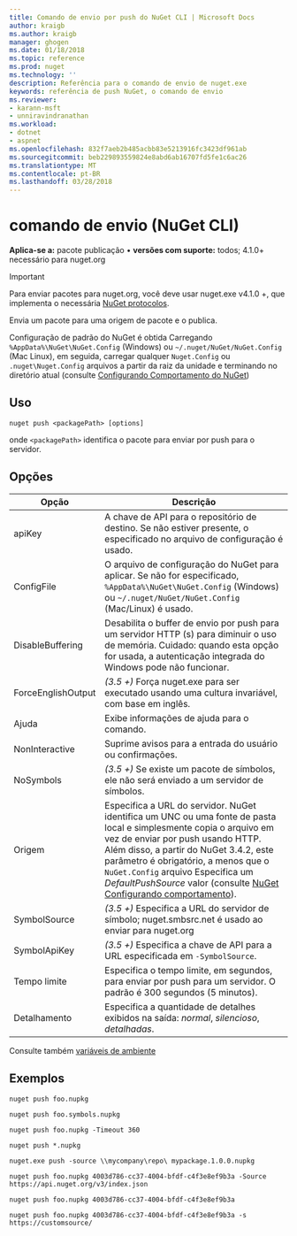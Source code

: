 ```yaml
---
title: Comando de envio por push do NuGet CLI | Microsoft Docs
author: kraigb
ms.author: kraigb
manager: ghogen
ms.date: 01/18/2018
ms.topic: reference
ms.prod: nuget
ms.technology: ''
description: Referência para o comando de envio de nuget.exe
keywords: referência de push NuGet, o comando de envio
ms.reviewer:
- karann-msft
- unniravindranathan
ms.workload:
- dotnet
- aspnet
ms.openlocfilehash: 832f7aeb2b485acbb83e5213916fc3423df961ab
ms.sourcegitcommit: beb229893559824e8abd6ab16707fd5fe1c6ac26
ms.translationtype: MT
ms.contentlocale: pt-BR
ms.lasthandoff: 03/28/2018
---
```

# <a name="push-command-nuget-cli"></a>comando de envio (NuGet CLI)

**Aplica-se a:** pacote publicação &bullet; **versões com suporte:** todos; 4.1.0+ necessário para nuget.org

> [!Important]
> Para enviar pacotes para nuget.org, você deve usar nuget.exe v4.1.0 +, que implementa o necessária [NuGet protocolos](../api/nuget-protocols.md).

Envia um pacote para uma origem de pacote e o publica.

Configuração de padrão do NuGet é obtida Carregando `%AppData%\NuGet\NuGet.Config` (Windows) ou `~/.nuget/NuGet/NuGet.Config` (Mac Linux), em seguida, carregar qualquer `Nuget.Config` ou `.nuget\Nuget.Config` arquivos a partir da raiz da unidade e terminando no diretório atual (consulte [Configurando Comportamento do NuGet](../consume-packages/configuring-nuget-behavior.md))

## <a name="usage"></a>Uso

```cli
nuget push <packagePath> [options]
```

onde `<packagePath>` identifica o pacote para enviar por push para o servidor.

## <a name="options"></a>Opções

| Opção | Descrição |
| --- | --- |
| apiKey | A chave de API para o repositório de destino. Se não estiver presente, o especificado no arquivo de configuração é usado. |
| ConfigFile | O arquivo de configuração do NuGet para aplicar. Se não for especificado, `%AppData%\NuGet\NuGet.Config` (Windows) ou `~/.nuget/NuGet/NuGet.Config` (Mac/Linux) é usado.|
| DisableBuffering | Desabilita o buffer de envio por push para um servidor HTTP (s) para diminuir o uso de memória. Cuidado: quando esta opção for usada, a autenticação integrada do Windows pode não funcionar. |
| ForceEnglishOutput | *(3.5 +)*  Força nuget.exe para ser executado usando uma cultura invariável, com base em inglês. |
| Ajuda | Exibe informações de ajuda para o comando. |
| NonInteractive | Suprime avisos para a entrada do usuário ou confirmações. |
| NoSymbols | *(3.5 +)*  Se existe um pacote de símbolos, ele não será enviado a um servidor de símbolos. |
| Origem | Especifica a URL do servidor. NuGet identifica um UNC ou uma fonte de pasta local e simplesmente copia o arquivo em vez de enviar por push usando HTTP.  Além disso, a partir do NuGet 3.4.2, este parâmetro é obrigatório, a menos que o `NuGet.Config` arquivo Especifica um *DefaultPushSource* valor (consulte [NuGet Configurando comportamento](../consume-packages/configuring-nuget-behavior.md)). |
| SymbolSource | *(3.5 +)*  Especifica a URL do servidor de símbolo; nuget.smbsrc.net é usado ao enviar para nuget.org |
| SymbolApiKey | *(3.5 +)*  Especifica a chave de API para a URL especificada em `-SymbolSource`. |
| Tempo limite | Especifica o tempo limite, em segundos, para enviar por push para um servidor. O padrão é 300 segundos (5 minutos). |
| Detalhamento | Especifica a quantidade de detalhes exibidos na saída: *normal*, *silencioso*, *detalhadas*. |

Consulte também [variáveis de ambiente](cli-ref-environment-variables.md)

## <a name="examples"></a>Exemplos

```cli
nuget push foo.nupkg

nuget push foo.symbols.nupkg

nuget push foo.nupkg -Timeout 360

nuget push *.nupkg

nuget.exe push -source \\mycompany\repo\ mypackage.1.0.0.nupkg

nuget push foo.nupkg 4003d786-cc37-4004-bfdf-c4f3e8ef9b3a -Source https://api.nuget.org/v3/index.json

nuget push foo.nupkg 4003d786-cc37-4004-bfdf-c4f3e8ef9b3a

nuget push foo.nupkg 4003d786-cc37-4004-bfdf-c4f3e8ef9b3a -s https://customsource/
```
